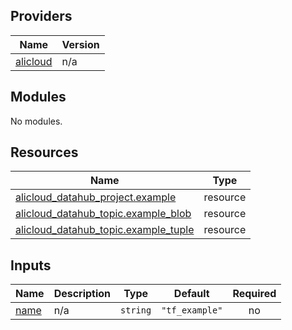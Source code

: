 <!-- BEGIN_TF_DOCS -->
## Providers

| Name | Version |
|------|---------|
| <a name="provider_alicloud"></a> [alicloud](#provider\_alicloud) | n/a |

## Modules

No modules.

## Resources

| Name | Type |
|------|------|
| [alicloud_datahub_project.example](https://registry.terraform.io/providers/aliyun/alicloud/latest/docs/resources/datahub_project) | resource |
| [alicloud_datahub_topic.example_blob](https://registry.terraform.io/providers/aliyun/alicloud/latest/docs/resources/datahub_topic) | resource |
| [alicloud_datahub_topic.example_tuple](https://registry.terraform.io/providers/aliyun/alicloud/latest/docs/resources/datahub_topic) | resource |

## Inputs

| Name | Description | Type | Default | Required |
|------|-------------|------|---------|:--------:|
| <a name="input_name"></a> [name](#input\_name) | n/a | `string` | `"tf_example"` | no |
<!-- END_TF_DOCS -->